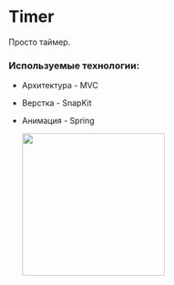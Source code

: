 # Timer
Просто таймер.

### **Используемые технологии:**
+ Архитектура - MVC
+ Верстка - SnapKit
+ Анимация - Spring

    <img src="https://media.giphy.com/media/CSNMaENYdGSd5wZoo1/giphy.gif" width="250">
